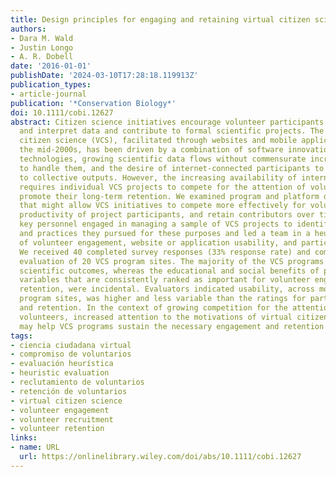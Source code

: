 ```yaml
---
title: Design principles for engaging and retaining virtual citizen scientists
authors:
- Dara M. Wald
- Justin Longo
- A. R. Dobell
date: '2016-01-01'
publishDate: '2024-03-10T17:28:18.119913Z'
publication_types:
- article-journal
publication: '*Conservation Biology*'
doi: 10.1111/cobi.12627
abstract: Citizen science initiatives encourage volunteer participants to collect
  and interpret data and contribute to formal scientific projects. The growth of virtual
  citizen science (VCS), facilitated through websites and mobile applications since
  the mid-2000s, has been driven by a combination of software innovations and mobile
  technologies, growing scientific data flows without commensurate increases in resources
  to handle them, and the desire of internet-connected participants to contribute
  to collective outputs. However, the increasing availability of internet-based activities
  requires individual VCS projects to compete for the attention of volunteers and
  promote their long-term retention. We examined program and platform design principles
  that might allow VCS initiatives to compete more effectively for volunteers, increase
  productivity of project participants, and retain contributors over time. We surveyed
  key personnel engaged in managing a sample of VCS projects to identify the principles
  and practices they pursued for these purposes and led a team in a heuristic evaluation
  of volunteer engagement, website or application usability, and participant retention.
  We received 40 completed survey responses (33% response rate) and completed a heuristic
  evaluation of 20 VCS program sites. The majority of the VCS programs focused on
  scientific outcomes, whereas the educational and social benefits of program participation,
  variables that are consistently ranked as important for volunteer engagement and
  retention, were incidental. Evaluators indicated usability, across most of the VCS
  program sites, was higher and less variable than the ratings for participant engagement
  and retention. In the context of growing competition for the attention of internet
  volunteers, increased attention to the motivations of virtual citizen scientists
  may help VCS programs sustain the necessary engagement and retention of their volunteers.
tags:
- ciencia ciudadana virtual
- compromiso de voluntarios
- evaluación heurística
- heuristic evaluation
- reclutamiento de voluntarios
- retención de voluntarios
- virtual citizen science
- volunteer engagement
- volunteer recruitment
- volunteer retention
links:
- name: URL
  url: https://onlinelibrary.wiley.com/doi/abs/10.1111/cobi.12627
---
```


